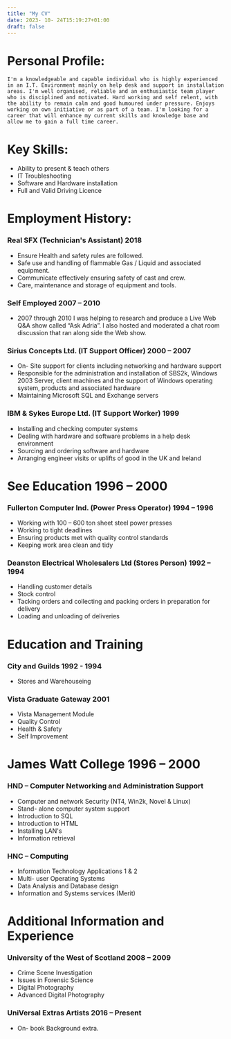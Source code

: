 ```yaml
--- 
title: "My CV"
date: 2023- 10- 24T15:19:27+01:00
draft: false
--- 
```

# **Personal Profile:**
`I'm a knowledgeable and capable individual who is highly experienced in an I.T. Environment mainly on help desk and support in installation areas. I'm well organised, reliable and an enthusiastic team player who is disciplined and motivated. Hard working and self relent, with the ability to remain calm and good humoured under pressure. Enjoys working on own initiative or as part of a team. I'm looking for a career that will enhance my current skills and knowledge base and allow me to gain a full time career.`
# **Key Skills:**
- Ability to present & teach others
- IT Troubleshooting 
- Software and Hardware installation 
- Full and Valid Driving Licence
# **Employment History:**
###  Real SFX					(Technician's Assistant)	2018
 - Ensure Health and safety rules are followed.
 - Safe use and handling of flammable Gas / Liquid and associated equipment.
 - Communicate effectively ensuring safety of cast and crew.
 - Care, maintenance and storage of equipment and tools.
### Self Employed									2007 – 2010
 - 2007 through 2010 I was helping to research and produce a Live Web Q&A show called “Ask Adria”. I also hosted and moderated a chat room discussion that ran along side the Web show.
###  Sirius Concepts Ltd.			(IT Support Officer)		2000 – 2007
 - On- Site support for clients including networking and hardware support
 - Responsible for the administration and installation of SBS2k, Windows 2003 Server, client machines and the support of Windows operating system, products and associated hardware
 - Maintaining Microsoft SQL and Exchange servers
###  IBM & Sykes Europe Ltd.		(IT Support Worker)		1999
 - Installing and checking computer systems
 - Dealing with hardware and software problems in a help desk environment
 - Sourcing and ordering software and hardware
 - Arranging engineer visits or uplifts of good in the UK and Ireland
# **See Education								1996 – 2000**
###  Fullerton Computer Ind.			(Power Press Operator)		1994 – 1996
 - Working with 100 – 600 ton sheet steel power presses
 - Working to tight deadlines
 - Ensuring products met with quality control standards
 - Keeping work area clean and tidy
###  Deanston Electrical Wholesalers Ltd (Stores Person)		1992 – 1994
 - Handling customer details
 - Stock control
 - Tacking orders and collecting and packing orders in preparation for delivery
 - Loading and unloading of deliveries
# **Education and Training**
###  City and Guilds							1992 -  1994
 - Stores and Warehouseing
###  Vista Graduate Gateway							2001
 - Vista Management Module
 - Quality Control
 - Health & Safety
 - Self Improvement
# James Watt College							1996 – 2000
###  HND – Computer Networking and Administration Support
 - Computer and network Security (NT4, Win2k, Novel & Linux)
 - Stand- alone computer system support
 - Introduction to SQL
 - Introduction to HTML
 - Installing LAN's
 - Information retrieval
###  HNC – Computing
 - Information Technology Applications 1 & 2
 - Multi- user Operating Systems
 - Data Analysis and Database design
 - Information and Systems services (Merit)
# **Additional Information and Experience**
###  University of the West of Scotland					2008 – 2009
 - Crime Scene Investigation
 - Issues in Forensic Science
 - Digital Photography
 - Advanced Digital Photography
###  UniVersal Extras Artists							2016 – Present
 - On- book Background extra.
